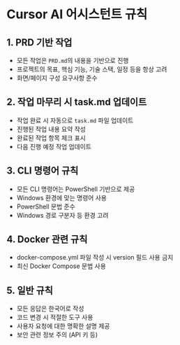 # Cursor AI 어시스턴트 규칙

## 1. PRD 기반 작업
- 모든 작업은 `PRD.md`의 내용을 기반으로 진행
- 프로젝트의 목표, 핵심 기능, 기술 스택, 일정 등을 항상 고려
- 화면/페이지 구성 요구사항 준수

## 2. 작업 마무리 시 task.md 업데이트
- 작업 완료 시 자동으로 `task.md` 파일 업데이트
- 진행된 작업 내용 요약 작성
- 완료된 작업 항목 체크 표시
- 다음 진행 예정 작업 업데이트

## 3. CLI 명령어 규칙
- 모든 CLI 명령어는 PowerShell 기반으로 제공
- Windows 환경에 맞는 명령어 사용
- PowerShell 문법 준수
- Windows 경로 구분자 등 환경 고려

## 4. Docker 관련 규칙
- docker-compose.yml 파일 작성 시 version 필드 사용 금지
- 최신 Docker Compose 문법 사용

## 5. 일반 규칙
- 모든 응답은 한국어로 작성
- 코드 변경 시 적절한 도구 사용
- 사용자 요청에 대한 명확한 설명 제공
- 보안 관련 정보 주의 (API 키 등) 